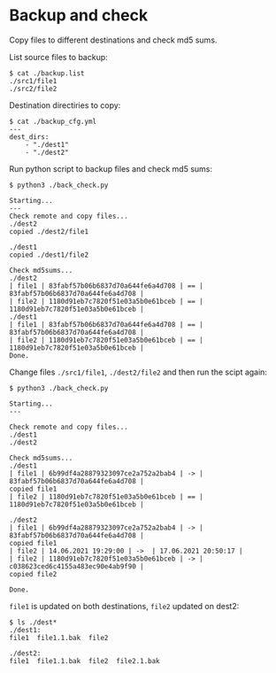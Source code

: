 # Backup and check

Copy files to different destinations and check md5 sums.

List source files to backup:
```
$ cat ./backup.list
./src1/file1
./src2/file2
```

Destination directiries to copy:
```
$ cat ./backup_cfg.yml
---
dest_dirs:
    - "./dest1"
    - "./dest2"
```

Run python script to backup files and check md5 sums:
```
$ python3 ./back_check.py 

Starting... 
---
Check remote and copy files...
./dest2
copied ./dest2/file1 

./dest1
copied ./dest1/file2 

Check md5sums...
./dest2
| file1 | 83fabf57b06b6837d70a644fe6a4d708 | == | 83fabf57b06b6837d70a644fe6a4d708 |
| file2 | 1180d91eb7c7820f51e03a5b0e61bceb | == | 1180d91eb7c7820f51e03a5b0e61bceb |
./dest1
| file1 | 83fabf57b06b6837d70a644fe6a4d708 | == | 83fabf57b06b6837d70a644fe6a4d708 |
| file2 | 1180d91eb7c7820f51e03a5b0e61bceb | == | 1180d91eb7c7820f51e03a5b0e61bceb |
Done.
```

Change files `./src1/file1`, `./dest2/file2` and then run the scipt again:
```
$ python3 ./back_check.py 

Starting... 
---

Check remote and copy files...
./dest1
./dest2

Check md5sums...
./dest1
| file1 | 6b99df4a28879323097ce2a752a2bab4 | -> | 83fabf57b06b6837d70a644fe6a4d708 |
copied file1 
| file2 | 1180d91eb7c7820f51e03a5b0e61bceb | == | 1180d91eb7c7820f51e03a5b0e61bceb |

./dest2
| file1 | 6b99df4a28879323097ce2a752a2bab4 | -> | 83fabf57b06b6837d70a644fe6a4d708 |
copied file1 
| file2 | 14.06.2021 19:29:00 | ->  | 17.06.2021 20:50:17 |
| file2 | 1180d91eb7c7820f51e03a5b0e61bceb | -> | c038623ced6c4155a483ec90e4ab9f90 |
copied file2 

Done.
```

`file1` is updated on both destinations, `file2` updated on dest2:
```
$ ls ./dest*
./dest1:
file1  file1.1.bak  file2

./dest2:
file1  file1.1.bak  file2  file2.1.bak
```
